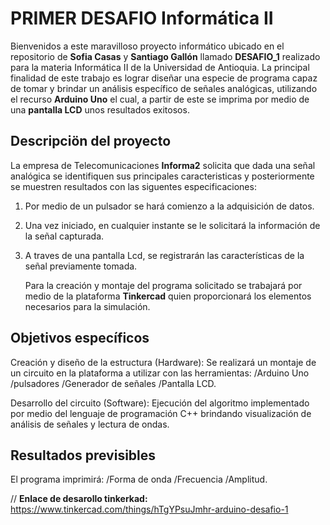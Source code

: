 # PRIMER DESAFIO Informática II 

Bienvenidos a este maravilloso proyecto informático ubicado en el repositorio de **Sofia Casas** y **Santiago Gallón** llamado **DESAFIO_1** realizado para la materia Informática II de la Universidad de Antioquia. La principal finalidad de este trabajo es lograr diseñar una especie de programa capaz de tomar y brindar un análisis específico de señales analógicas, utilizando el recurso **Arduino Uno** el cual, a partir de este se imprima por medio de una **pantalla LCD** unos resultados exitosos.

## Descripciön del proyecto
La empresa de Telecomunicaciones **Informa2** solicita que dada una señal analógica se identifiquen sus principales caracteristicas y posteriormente se muestren resultados con las siguentes especificaciones:

1. Por medio de un pulsador se hará comienzo a la adquisición de datos.
2. Una vez iniciado, en cualquier instante se le solicitará la información de la señal capturada.
3. A traves de una pantalla Lcd, se registrarán las características de la señal previamente tomada.

   Para la creación y montaje del programa solicitado se trabajará por medio de la plataforma **Tinkercad** quien proporcionará los elementos necesarios para la simulación.

## Objetivos específicos
Creación y diseño de la estructura (Hardware):
Se realizará un montaje de un circuito en la plataforma a utilizar con las herramientas:
/Arduino Uno
/pulsadores
/Generador de señales
/Pantalla LCD.

Desarrollo del circuito (Software):
Ejecución del algoritmo implementado por medio del lenguaje de programación C++ brindando visualización de análisis de señales y lectura de ondas.

## Resultados previsibles
El programa imprimirá: 
/Forma de onda
/Frecuencia
/Amplitud.


// **Enlace de desarollo tinkerkad:** https://www.tinkercad.com/things/hTgYPsuJmhr-arduino-desafio-1

